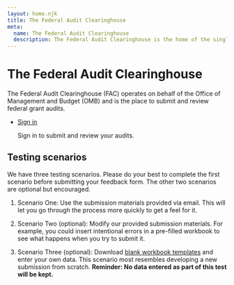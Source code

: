 ```yaml
---
layout: home.njk
title: The Federal Audit Clearinghouse
meta:
  name: The Federal Audit Clearinghouse
  description: The Federal Audit Clearinghouse is the home of the single audit process for the federal government awards system.
---
```


# The Federal Audit Clearinghouse

The Federal Audit Clearinghouse (FAC) operates on behalf of the Office of Management and Budget (OMB) and is the place to submit and review federal grant audits. 


<ul class="usa-card-group">
                <li class="usa-card desktop:grid-col-6">
                    <div class="usa-card__container">
                        <div>
                            <a class="usa-button sign-in-button"
                               aria-controls="login-modal"
                               data-open-modal
                               href="https://fac-staging.app.cloud.gov">Sign in</a>
                        </div>
                        <p class="usa-card__body">Sign in to submit and review your audits.</p>
                    </div>
                </li>
            </ul>
        </div>

## Testing scenarios

We have three testing scenarios. Please do your best to complete the first scenario before submitting your feedback form. The other two scenarios are optional but encouraged.

1. Scenario One: Use the submission materials provided via email. This will let you go through the process more quickly to get a feel for it.

1. Scenario Two (optional): Modify our provided submission materials. For example, you could insert intentional errors in a pre-filled workbook to see what happens when you try to submit it. 

1. Scenario Three (optional): Download [blank workbook templates](resources/workbooks/) and enter your own data. This scenario most resembles developing a new submission from scratch. **Reminder: No data entered as part of this test will be kept.**
